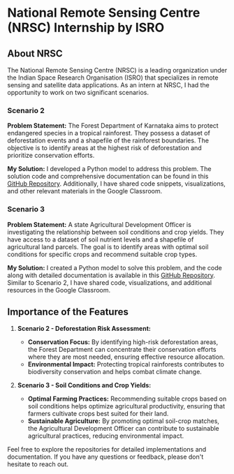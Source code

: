 # National Remote Sensing Centre (NRSC) Internship by ISRO

## About NRSC
The National Remote Sensing Centre (NRSC) is a leading organization under the Indian Space Research Organisation (ISRO) that specializes in remote sensing and satellite data applications. As an intern at NRSC, I had the opportunity to work on two significant scenarios.

### Scenario 2
**Problem Statement:**
The Forest Department of Karnataka aims to protect endangered species in a tropical rainforest. They possess a dataset of deforestation events and a shapefile of the rainforest boundaries. The objective is to identify areas at the highest risk of deforestation and prioritize conservation efforts.

**My Solution:**
I developed a Python model to address this problem. The solution code and comprehensive documentation can be found in this [GitHub Repository](link_to_repo). Additionally, I have shared code snippets, visualizations, and other relevant materials in the Google Classroom.

### Scenario 3
**Problem Statement:**
A state Agricultural Development Officer is investigating the relationship between soil conditions and crop yields. They have access to a dataset of soil nutrient levels and a shapefile of agricultural land parcels. The goal is to identify areas with optimal soil conditions for specific crops and recommend suitable crop types.

**My Solution:**
I created a Python model to solve this problem, and the code along with detailed documentation is available in this [GitHub Repository](link_to_repo). Similar to Scenario 2, I have shared code, visualizations, and additional resources in the Google Classroom.

## Importance of the Features
1. **Scenario 2 - Deforestation Risk Assessment:**
   - **Conservation Focus:** By identifying high-risk deforestation areas, the Forest Department can concentrate their conservation efforts where they are most needed, ensuring effective resource allocation.
   - **Environmental Impact:** Protecting tropical rainforests contributes to biodiversity conservation and helps combat climate change.

2. **Scenario 3 - Soil Conditions and Crop Yields:**
   - **Optimal Farming Practices:** Recommending suitable crops based on soil conditions helps optimize agricultural productivity, ensuring that farmers cultivate crops best suited for their land.
   - **Sustainable Agriculture:** By promoting optimal soil-crop matches, the Agricultural Development Officer can contribute to sustainable agricultural practices, reducing environmental impact.

Feel free to explore the repositories for detailed implementations and documentation. If you have any questions or feedback, please don't hesitate to reach out.
